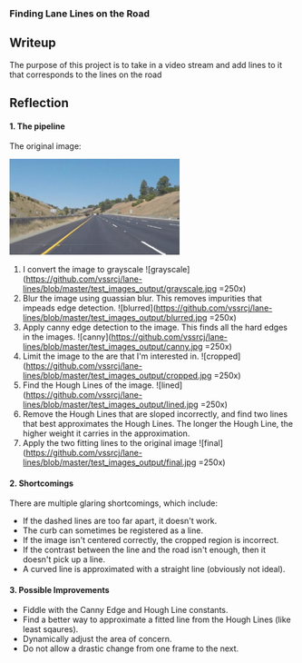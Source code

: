### **Finding Lane Lines on the Road** 

## Writeup

The purpose of this project is to take in a video stream and add lines to it that corresponds to the lines on the road

## Reflection

#### 1. The pipeline

The original image:

<img src="https://github.com/vssrcj/lane-lines/blob/master/test_images_output/original.jpg" alt="original" width="300" />

1. I convert the image to grayscale
![grayscale](https://github.com/vssrcj/lane-lines/blob/master/test_images_output/grayscale.jpg =250x)
2. Blur the image using guassian blur.  This removes impurities that impeads edge detection.
![blurred](https://github.com/vssrcj/lane-lines/blob/master/test_images_output/blurred.jpg =250x)
3. Apply canny edge detection to the image.  This finds all the hard edges in the images.
![canny](https://github.com/vssrcj/lane-lines/blob/master/test_images_output/canny.jpg =250x)
4. Limit the image to the are that I'm interested in.
![cropped](https://github.com/vssrcj/lane-lines/blob/master/test_images_output/cropped.jpg =250x)
5. Find the Hough Lines of the image.
![lined](https://github.com/vssrcj/lane-lines/blob/master/test_images_output/lined.jpg =250x)
6. Remove the Hough Lines that are sloped incorrectly, and find two lines that best approximates the Hough Lines. The longer the Hough Line, the higher weight it carries in the approximation.
7. Apply the two fitting lines to the original image
![final](https://github.com/vssrcj/lane-lines/blob/master/test_images_output/final.jpg =250x)

#### 2. Shortcomings
There are multiple glaring shortcomings, which include:
* If the dashed lines are too far apart, it doesn't work.
* The curb can sometimes be registered as a line.
* If the image isn't centered correctly, the cropped region is incorrect.
* If the contrast between the line and the road isn't enough, then it doesn't pick up a line.
* A curved line is approximated with a straight line (obviously not ideal).

#### 3. Possible Improvements
* Fiddle with the Canny Edge and Hough Line constants.
* Find a better way to approximate a fitted line from the Hough Lines (like least sqaures).
* Dynamically adjust the area of concern.
* Do not allow a drastic change from one frame to the next.
